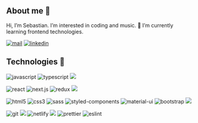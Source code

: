 ## About me 👋

 Hi, I’m Sebastian. I’m interested in coding and music. 🌱 I’m currently learning frontend technologies.

[![mail](https://img.shields.io/badge/Gmail-D14836?style=for-the-badge&logo=gmail&logoColor=white)](mailto:sfistaq@me.com) [![linkedin](https://img.shields.io/badge/LinkedIn-0077B5?style=for-the-badge&logo=linkedin&logoColor=white)](https://www.linkedin.com/in/sebastian-s-5512841a9)

## Technologies 🔧

![javascript](https://img.shields.io/badge/JavaScript-F7DF1E?style=for-the-badge&logo=javascript&logoColor=black) ![typescript](https://img.shields.io/badge/TypeScript-007ACC?style=for-the-badge&logo=typescript&logoColor=white) <img src="https://img.shields.io/badge/solidity-%23363636.svg?&style=for-the-badge&logo=solidity&logoColor=white" />



![react](https://img.shields.io/badge/React-20232A?style=for-the-badge&logo=react&logoColor=61DAFB) ![next.js](https://img.shields.io/badge/next.js-000000?style=for-the-badge&logo=nextdotjs&logoColor=white) ![redux](https://img.shields.io/badge/Redux-593D88?style=for-the-badge&logo=redux&logoColor=white) <img src="https://img.shields.io/badge/ethereum-%233C3C3D.svg?&style=for-the-badge&logo=ethereum&logoColor=white" />

![html5](https://img.shields.io/badge/HTML5-E34F26?style=for-the-badge&logo=html5&logoColor=white) ![css3](https://img.shields.io/badge/CSS3-1572B6?style=for-the-badge&logo=css3&logoColor=white) ![sass](https://img.shields.io/badge/Sass-CC6699?style=for-the-badge&logo=sass&logoColor=white) ![styled-components](https://img.shields.io/badge/styled--components-DB7093?style=for-the-badge&logo=styled-components&logoColor=white) ![material-ui](https://img.shields.io/badge/Material--UI-0081CB?style=for-the-badge&logo=material-ui&logoColor=white) ![bootstrap](https://img.shields.io/badge/Bootstrap-563D7C?style=for-the-badge&logo=bootstrap&logoColor=white) <img src="https://img.shields.io/badge/tailwind%20css-%2338B2AC.svg?&style=for-the-badge&logo=tailwind%20css&logoColor=white" />

![git](https://img.shields.io/badge/Git-F05032?style=for-the-badge&logo=git&logoColor=white) <img src="https://img.shields.io/badge/gitlab-%23FCA121.svg?&style=for-the-badge&logo=gitlab&logoColor=black" /> ![netlify](https://img.shields.io/badge/Netlify-00C7B7?style=for-the-badge&logo=netlify&logoColor=white) <img src="https://img.shields.io/badge/vercel-%23000000.svg?&style=for-the-badge&logo=vercel&logoColor=white" /> ![prettier](https://img.shields.io/badge/prettier-1A2C34?style=for-the-badge&logo=prettier&logoColor=F7BA3E) ![eslint](https://img.shields.io/badge/eslint-3A33D1?style=for-the-badge&logo=eslint&logoColor=white) 















